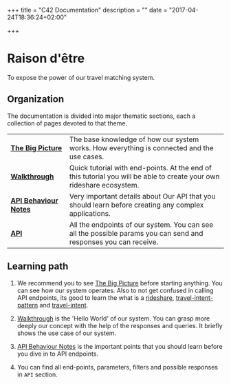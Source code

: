 +++
title = "C42 Documentation"
description = ""
date = "2017-04-24T18:36:24+02:00"

+++

# Raison d'être

To expose the power of our travel matching system.

## Organization

The documentation is divided into major thematic sections, each a collection of pages devoted to that theme.


|    |   |
| :---- | :---- |
|  **[The Big Picture](/bigpicture/)** | The base knowledge of how our system works. How everything is connected and the use cases.
|  **[Walkthrough](/walkthrough/)** | Quick tutorial with end-points. At the end of this tutorial you will be able to create your own rideshare ecosystem. |
|  **[API Behaviour Notes ](/apibehaviour/)** | Very important details about Our API that you should learn before creating any complex applications.   |
|  <a href="https://api.c42.io/swagger/#/" target="_blank">**API**</a> | All the endpoints of our system. You can see all the possible params you can send and responses you can receive. |


## Learning path

1. We recommend you to see [The Big Picture](/bigpicture/) before starting anything. You can see how our system operates. Also to not get confused in calling API endpoints, its good to learn the what is a <a href="https://api.c42.io/swagger/#/rideshare" target="_blank">rideshare</a>, <a href="https://api.c42.io/swagger/#/travel-intent-pattern" target="_blank">travel-intent-pattern</a> and <a href="https://api.c42.io/swagger/#/travel-intent" target="_blank">travel-intent</a>.

2. [Walkthrough](/walkthrough/) is the 'Hello World' of our system. You can grasp more deeply our concept with the help of the responses and queries. It briefly shows the use case of our system.

3. [API Behaviour Notes](/apibehaviour/) is the important points that you should learn before you dive in to API endpoints.

4. You can find all end-points, parameters, filters and possible responses in `API` section.
